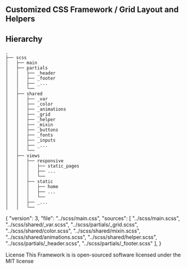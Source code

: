 ## Customized CSS Framework / Grid Layout and Helpers


## Hierarchy

```
.
├── scss
│   ├── main
│   ├── partials
│   │   ├── _header
│   │   ├── _footer
│   │   ├── _...
│   │   └── 
│   ├── shared    
│   │   ├── _var
│   │   ├── _color
│   │   ├── _animations
│   │   ├── _grid
│   │   ├── _helper
│   │   ├── _mixin
│   │   ├── _buttons
│   │   ├── _fonts
│   │   ├── _inputs
│   │   ├── _...
│   │   └── 
│   ├── views    
│   │   ├── responsive
│   │   │   ├── static_pages
│   │   │   ├── ...
│   │   │   └── 
│   │   ├── static
│   │   │   ├── home
│   │   │   ├── ...
│   │   │   └── 
│   │   ├── _...
│   │   └── 
```


{
	"version": 3,
	"file": "../scss/main.css",
	"sources": [
		"../scss/main.scss",
		"../scss/shared/_var.scss",
		"../scss/partials/_grid.scss",
		"../scss/shared/color.scss",
		"../scss/shared/mixin.scss",
		"../scss/shared/animations.scss",
		"../scss/shared/helper.scss",
		"../scss/partials/_header.scss",
		"../scss/partials/_footer.scss"
	],
}


License
This Framework is is open-sourced software licensed under the MIT license

